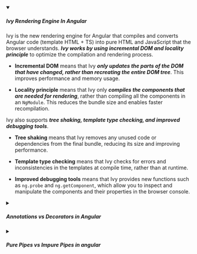 <!-- https://brandfolder.com/workbench/extract-text-from-image -->
<!-- ![for root](/img/interviews/angular/custom-element.png) -->

<details open>
<summary><h5>Ivy Rendering Engine In Angular</h5></summary>

Ivy is the new rendering engine for Angular that compiles and converts Angular code (template HTML + TS) into pure HTML and JavaScript that the browser understands. ***Ivy works by using incremental DOM and locality principle*** to optimize the compilation and rendering process.

- **Incremental DOM** means that Ivy ***only updates the parts of the DOM that have changed, rather than recreating the entire DOM tree***. This improves performance and memory usage.

- **Locality principle** means that Ivy only ***compiles the components that are needed for rendering***, rather than compiling all the components in an `NgModule`. This reduces the bundle size and enables faster recompilation.

Ivy also supports ***tree shaking, template type checking, and improved debugging tools***.

- **Tree shaking** means that Ivy removes any unused code or dependencies from the final bundle, reducing its size and improving performance.

- **Template type checking** means that Ivy checks for errors and inconsistencies in the templates at compile time, rather than at runtime.

- **Improved debugging tools** means that Ivy provides new functions such as `ng.probe` and `ng.getComponent`, which allow you to inspect and manipulate the components and their properties in the browser console.


</details>

<details>
<summary><h5>Annotations vs Decorators in Angular</h5></summary>

Annotations and decorators are both used to add metadata to code in Angular. However, there are some key differences between the two.

* **Annotations** are ***static metadata*** that is ***added to code at compile time***. They are simply strings that are attached to a declaration, such as a class, method, or property. Annotations create an `annotations` array on the class using the `Reflect Metadata library`. Annotations ***do not change the behavior of the code***, but they can be used by tools and frameworks to provide information about the code. Annotations (which are commonly used in Angular 1) are still supported in Angular, ***but they are not as commonly used as decorators & you need to hardcorded to use them***.
    ```tsx
    import {
        ComponentAnnotation as Component,
    } from '@angular/core';

    ```

    ```tsx
    export class ComponentAnnotation extends DirectiveMetadata {
        constructor() {
            
        }
    }

    ```
* **Decorators** are ***dynamic metadata*** that is ***added to code at runtime***. They are functions ( using the `Reflect.defineMetadata` method) that are called when the decorated code is executed. Decorators can be used to ***change the behavior of the code***, such as by adding functionality or injecting dependencies. There are different types of decorators:
    - **Class Decorator** : @Component
    - **Method Decorator**: @HostListener
    - **Property Decorator**: @Input/@Output
    - **Parameter Decorator**: @Inject

</details>

<details>
<summary><h5>Pure Pipes vs Impure Pipes in angular</h5></summary>

| Pure Pipes | Impure Pipes |
|------------|--------------|
| Only executed when the value or parameter(s) changes | Executed on every change detection cycle |
| Detect changes to primitive values or object references | Detect changes within objects or external factors |
| Must be pure functions with no side effects | Can have side effects or depend on other values |
| More efficient and performant | More flexible and powerful |
| Default for all pipes | Need to set pure property to false in the pipe decorator |

Here is a code snippet of an impure filter pipe:

```tsx
import { Pipe, PipeTransform } from '@angular/core';

@Pipe({
  name: 'filter',
  pure: false // make it impure
})
export class FilterPipe implements PipeTransform {

  transform(items: any[], filter: string): any[] {
    if (!items || !filter) {
      return items;
    }
    // filter items array, items which match and return true will be kept, false will be filtered out
    return items.filter(item => item.name.indexOf(filter) !== -1);
  }
}

```

The impure pipe will be executed whenever the change detection cycle runs, regardless of whether the `items` or `filter` have changed or not. If you want the pipe to be executed only when the items or filter change, you need to make it pure.

</details>

